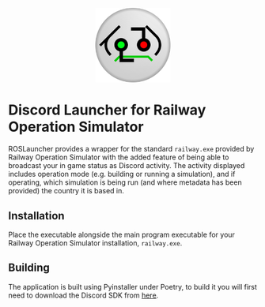 <p align="center">
<img 
    style="display: block; 
           margin-left: auto;
           margin-right: auto;
           width: 30%;"
    src="https://raw.githubusercontent.com/Railway-Op-Sim/ROSLauncher/main/img/ROSLauncher.png" 
    alt="Our logo">
</img>
</p>

# Discord Launcher for Railway Operation Simulator
ROSLauncher provides a wrapper for the standard `railway.exe` provided by Railway Operation Simulator with the added feature of being able to broadcast your in game status as Discord activity.
The activity displayed includes operation mode (e.g. building or running a simulation), and if operating, which simulation is being run (and where metadata has been provided) the country it is
based in.

## Installation
Place the executable alongside the main program executable for your Railway Operation Simulator installation, `railway.exe`.

## Building
The application is built using Pyinstaller under Poetry, to build it you will first need to download the Discord SDK from [here](https://dl-game-sdk.discordapp.net/2.5.6/discord_game_sdk.zip).
